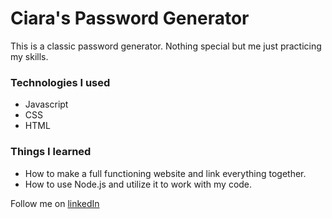 Ciara's Password Generator
============================

This is a classic password generator. Nothing special but me just practicing my skills.

### Technologies I used
- Javascript
- CSS
- HTML

### Things I learned
- How to make a full functioning website and link everything together.
- How to use Node.js and utilize it to work with my code.


Follow me on [linkedIn](https://www.linkedin.com/in/ciaracade/)


